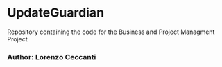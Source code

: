 # UpdateGuardian

Repository containing the code for the Business and Project Managment Project

### Author: Lorenzo Ceccanti
